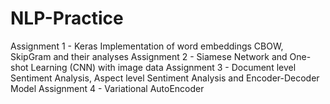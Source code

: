 # NLP-Practice

Assignment 1 - Keras Implementation of word embeddings CBOW, SkipGram and their analyses
Assignment 2 - Siamese Network and One-shot Learning (CNN) with image data
Assignment 3 - Document level Sentiment Analysis, Aspect level Sentiment Analysis and Encoder-Decoder Model
Assignment 4 - Variational AutoEncoder
